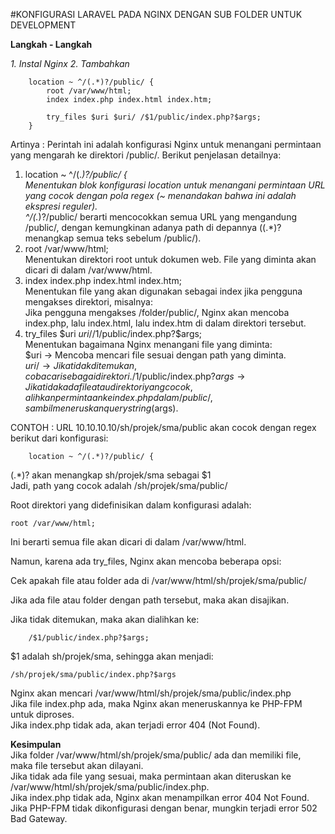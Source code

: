 #KONFIGURASI LARAVEL PADA NGINX DENGAN SUB FOLDER UNTUK DEVELOPMENT

**Langkah - Langkah**

*1. Instal Nginx*
*2. Tambahkan*

~~~console 
    location ~ ^/(.*)?/public/ {
		root /var/www/html;
		index index.php index.html index.htm;
		
		try_files $uri $uri/ /$1/public/index.php?$args;
	}
~~~

Artinya : 
Perintah ini adalah konfigurasi Nginx untuk menangani permintaan yang mengarah ke direktori /public/. Berikut penjelasan detailnya:

1. location ~ ^/(.*)?/public/ {  
Menentukan blok konfigurasi location untuk menangani permintaan URL yang cocok dengan pola regex (~ menandakan bahwa ini adalah ekspresi reguler).  
^/(.*)?/public/ berarti mencocokkan semua URL yang mengandung /public/, dengan kemungkinan adanya path di depannya ((.*)? menangkap semua teks sebelum /public/).  
2. root /var/www/html;  
Menentukan direktori root untuk dokumen web. File yang diminta akan dicari di dalam /var/www/html.  
3. index index.php index.html index.htm;  
Menentukan file yang akan digunakan sebagai index jika pengguna mengakses direktori, misalnya:  
Jika pengguna mengakses /folder/public/, Nginx akan mencoba index.php, lalu index.html, lalu index.htm di dalam direktori tersebut.  
4. try_files $uri $uri/ /$1/public/index.php?$args;  
Menentukan bagaimana Nginx menangani file yang diminta:  
$uri → Mencoba mencari file sesuai dengan path yang diminta.  
$uri/ → Jika tidak ditemukan, coba cari sebagai direktori.  
/$1/public/index.php?$args → Jika tidak ada file atau direktori yang cocok, alihkan permintaan ke index.php dalam /public/, sambil meneruskan query string ($args).  

CONTOH : 
URL 10.10.10.10/sh/projek/sma/public akan cocok dengan regex berikut dari konfigurasi:

~~~console
    location ~ ^/(.*)?/public/ {
~~~

(.*)? akan menangkap sh/projek/sma sebagai $1  
Jadi, path yang cocok adalah /sh/projek/sma/public/  

Root direktori yang didefinisikan dalam konfigurasi adalah:  

~~~console
root /var/www/html;
~~~ 

Ini berarti semua file akan dicari di dalam /var/www/html.  

Namun, karena ada try_files, Nginx akan mencoba beberapa opsi:  

Cek apakah file atau folder ada di /var/www/html/sh/projek/sma/public/  

Jika ada file atau folder dengan path tersebut, maka akan disajikan.  


Jika tidak ditemukan, maka akan dialihkan ke:  

~~~console
    /$1/public/index.php?$args;
~~~

$1 adalah sh/projek/sma, sehingga akan menjadi:  

~~~console
/sh/projek/sma/public/index.php?$args
~~~

Nginx akan mencari /var/www/html/sh/projek/sma/public/index.php  
Jika file index.php ada, maka Nginx akan meneruskannya ke PHP-FPM untuk diproses.  
Jika index.php tidak ada, akan terjadi error 404 (Not Found).  


**Kesimpulan**  
Jika folder /var/www/html/sh/projek/sma/public/ ada dan memiliki file, maka file tersebut akan dilayani.  
Jika tidak ada file yang sesuai, maka permintaan akan diteruskan ke /var/www/html/sh/projek/sma/public/index.php.  
Jika index.php tidak ada, Nginx akan menampilkan error 404 Not Found.  
Jika PHP-FPM tidak dikonfigurasi dengan benar, mungkin terjadi error 502 Bad Gateway.  